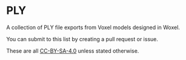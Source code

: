 # PLY
A collection of PLY file exports from Voxel models designed in Woxel.

You can submit to this list by creating a pull request or issue.

These are all [CC-BY-SA-4.0](https://creativecommons.org/licenses/by-sa/4.0/) unless stated otherwise.
